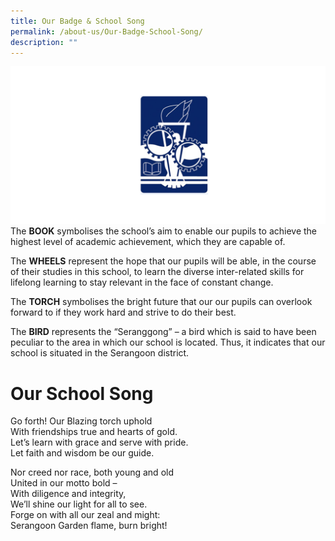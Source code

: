```yaml
---
title: Our Badge & School Song
permalink: /about-us/Our-Badge-School-Song/
description: ""
---
```

![](/images/school-logo-transparent.png)The **BOOK** symbolises the school’s aim to enable our pupils to achieve the highest level of academic achievement, which they are capable of.

The **WHEELS** represent the hope that our pupils will be able, in the course of their studies in this school, to learn the diverse inter-related skills for lifelong learning to stay relevant in the face of constant change.

The **TORCH** symbolises the bright future that our our pupils can overlook forward to if they work hard and strive to do their best.

The **BIRD** represents the “Seranggong” – a bird which is said to have been peculiar to the area in which our school is located. Thus, it indicates that our school is situated in the Serangoon district.

# Our School Song

Go forth! Our Blazing torch uphold  
With friendships true and hearts of gold.  
Let’s learn with grace and serve with pride.  
Let faith and wisdom be our guide.

Nor creed nor race, both young and old  
United in our motto bold –  
With diligence and integrity,  
We’ll shine our light for all to see.  
Forge on with all our zeal and might:  
Serangoon Garden flame, burn bright!
